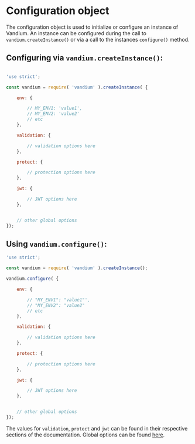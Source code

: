 # Configuration object

The configuration object is used to initialize or configure an instance of Vandium. An instance can be configured during the call to
`vandium.createInstance()` or via a call to the instances `configure()` method.


## Configuring via `vandium.createInstance()`:

```js

'use strict';

const vandium = require( 'vandium' ).createInstance( {

    env: {

        // MY_ENV1: 'value1',
        // MY_ENV2: 'value2'
        // etc
    },

    validation: {

        // validation options here
    },

    protect: {

        // protection options here
    },

    jwt: {

        // JWT options here
    },


    // other global options
});
```

## Using `vandium.configure()`:

```js
'use strict';

const vandium = require( 'vandium' ).createInstance();

vandium.configure( {

    env: {

        // "MY_ENV1": "value1"',
        // "MY_ENV2": "value2"
        // etc
    },

    validation: {

        // validation options here
    },

    protect: {

        // protection options here
    },

    jwt: {

        // JWT options here
    },


    // other global options
});
```

The values for `validation`, `protect` and `jwt` can be found in their respective sections of the documentation. Global options can be found
[here](global-options.md).
